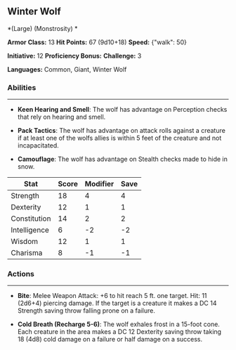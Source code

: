## Winter Wolf
*(Large) (Monstrosity) *

**Armor Class:** 13
**Hit Points:** 67 (9d10+18)
**Speed:** {"walk": 50}

**Initiative:** 12
**Proficiency Bonus:**
**Challenge:** 3

**Languages:** Common, Giant, Winter Wolf

### Abilities
 --- 
- **Keen Hearing and Smell**: The wolf has advantage on Perception checks that rely on hearing and smell.

- **Pack Tactics**: The wolf has advantage on attack rolls against a creature if at least one of the wolfs allies is within 5 feet of the creature and not incapacitated.

- **Camouflage**: The wolf has advantage on Stealth checks made to hide in snow.



| Stat | Score | Modifier | Save |
| ---- | ---- | ---- | ---- |
| Strength | 18 | 4 | 4 |
| Dexterity | 12 | 1 | 1 |
| Constitution | 14 | 2 | 2 |
| Intelligence | 6 | -2 | -2 |
| Wisdom | 12 | 1 | 1 |
| Charisma | 8 | -1 | -1 |

### Actions
 --- 
- **Bite**: Melee Weapon Attack: +6 to hit  reach 5 ft.  one target. Hit: 11 (2d6+4) piercing damage. If the target is a creature  it makes a DC 14 Strength saving throw  falling prone on a failure.

- **Cold Breath (Recharge 5-6)**: The wolf exhales frost in a 15-foot cone. Each creature in the area makes a DC 12 Dexterity saving throw  taking 18 (4d8) cold damage on a failure or half damage on a success.

